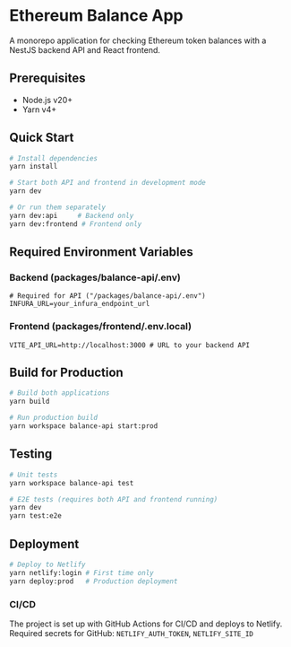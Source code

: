 # Ethereum Balance App

A monorepo application for checking Ethereum token balances with a NestJS backend API and React frontend.

## Prerequisites

- Node.js v20+
- Yarn v4+

## Quick Start

```bash
# Install dependencies
yarn install

# Start both API and frontend in development mode
yarn dev

# Or run them separately
yarn dev:api     # Backend only
yarn dev:frontend # Frontend only
```

## Required Environment Variables

### Backend (packages/balance-api/.env)

```
# Required for API ("/packages/balance-api/.env")
INFURA_URL=your_infura_endpoint_url
```

### Frontend (packages/frontend/.env.local)

```
VITE_API_URL=http://localhost:3000 # URL to your backend API
```

## Build for Production

```bash
# Build both applications
yarn build

# Run production build
yarn workspace balance-api start:prod
```

## Testing

```bash
# Unit tests
yarn workspace balance-api test

# E2E tests (requires both API and frontend running)
yarn dev
yarn test:e2e
```

## Deployment

```bash
# Deploy to Netlify
yarn netlify:login # First time only
yarn deploy:prod   # Production deployment
```

### CI/CD

The project is set up with GitHub Actions for CI/CD and deploys to Netlify.
Required secrets for GitHub: `NETLIFY_AUTH_TOKEN`, `NETLIFY_SITE_ID`
